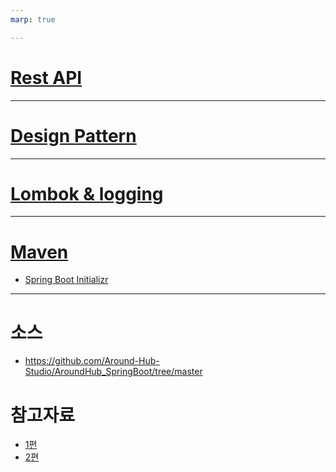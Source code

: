 ```yaml
---
marp: true

---
```

# [Rest API](./rest-api.md)

---
# [Design Pattern](./design-patterns.md)

---
# [Lombok & logging](./Lombok-log.md)

---
# [Maven](./maven.md)
- [Spring Boot Initializr](https://start.spring.io/)

---
# 소스
- https://github.com/Around-Hub-Studio/AroundHub_SpringBoot/tree/master

# 참고자료
- [1편](https://www.youtube.com/watch?v=7t6tQ4KV37g&t=498s)
- [2편](https://www.youtube.com/watch?v=1Jc-SD9YrV4)

